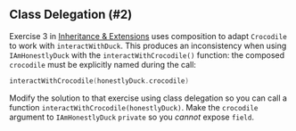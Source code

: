 ## Class Delegation (#2)

Exercise 3 in [Inheritance & Extensions](#inheritance-and-extensions) uses
composition to adapt `Crocodile` to work with `interactWithDuck`.
This produces an inconsistency when using `IAmHonestlyDuck` with the
`interactWithCrocodile()` function: the composed `crocodile` must be explicitly
named during the call:

```kotlin
interactWithCrocodile(honestlyDuck.crocodile)
```

Modify the solution to that exercise using class delegation so you can call a
function `interactWithCrocodile(honestlyDuck)`. Make the `crocodile` argument to
`IAmHonestlyDuck` `private` so you *cannot* expose `field`.